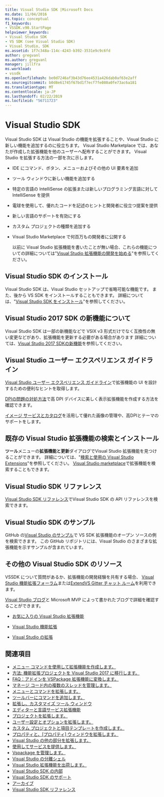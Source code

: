```yaml
---
title: Visual Studio SDK |Microsoft Docs
ms.date: 11/04/2016
ms.topic: conceptual
f1_keywords:
- VSSDK.v90.StartPage
helpviewer_keywords:
- Visual Studio SDK
- VS SDK (see Visual Studio SDK)
- Visual Studio, SDK
ms.assetid: 1f7c348a-114c-4243-b392-3531e9c9c6fd
author: gregvanl
ms.author: gregvanl
manager: jillfra
ms.workload:
- vssdk
ms.openlocfilehash: be0d7246af3b43d76ee4531a426dab0af63e2aff
ms.sourcegitcommit: b0d8e61745f67bd1f7ecf7fe080a0fe73ac6a181
ms.translationtype: MT
ms.contentlocale: ja-JP
ms.lasthandoff: 02/22/2019
ms.locfileid: "56711723"
---
```

# <a name="visual-studio-sdk"></a>Visual Studio SDK
Visual Studio SDK は Visual Studio の機能を拡張することや、Visual Studio に新しい機能を追加するのに役立ちます。 Visual Studio Marketplace では、あなたが作成した拡張機能を他のユーザーへ配布することができます。 Visual Studio を拡張する方法の一部を次に示します。

- IDE にコマンド、ボタン、メニューおよびその他の UI 要素を追加

- ツール ウィンドウに新しい機能を追加する

- 特定の言語の IntelliSense の拡張または新しいプログラミング言語に対して IntelliSense を提供

- 電球を使用して、優れたコードを記述のヒントと開発者に役立つ提案を提供

- 新しい言語のサポートを有効にする

- カスタム プロジェクトの種類を追加する

- Visual Studio Marketplace で何百万もの開発者に公開する

  以前に Visual Studio 拡張機能を書いたことが無い場合、これらの機能についての詳細については"[Visual Studio 拡張機能の開発を始める](../extensibility/starting-to-develop-visual-studio-extensions.md)"を参照してください。

## <a name="install-the-visual-studio-sdk"></a>Visual Studio SDK のインストール
 Visual Studio SDK は、Visual Studio セットアップで省略可能な機能です。 また、後から VS SDK をインストールすることもできます。 詳細については、"[Visual Studio SDK をインストール](../extensibility/installing-the-visual-studio-sdk.md)"を参照してください。

## <a name="whats-new-in-the-visual-studio-2017-sdk"></a>Visual Studio 2017 SDK の新機能について
 Visual Studio SDK は一部の新機能などで VSIX v3 形式だけでなく互換性の無い変更などがあり、拡張機能を更新する必要がある場合があります 詳細については、[Visual Studio 2017 SDKの新機能](../extensibility/what-s-new-in-the-visual-studio-2017-sdk.md)を参照してください。

## <a name="visual-studio-user-experience-guidelines"></a>Visual Studio ユーザー エクスペリエンス ガイドライン
 [Visual Studio ユーザー エクスペリエンス ガイドライン](../extensibility/ux-guidelines/visual-studio-user-experience-guidelines.md)で拡張機能の UI を設計するための便利なヒントを取得します。

 [DPIの問題の対処方法](../extensibility/addressing-dpi-issues2.md)で高 DPI デバイスに美しく表示拡張機能を作成する方法を確認できます。

 [イメージ サービスとカタログ](../extensibility/image-service-and-catalog.md)を活用して優れた画像の管理や、高DPIとテーマのサポートをします。

## <a name="find-and-install-existing-visual-studio-extensions"></a>既存の Visual Studio 拡張機能の検索とインストール
 **ツール**メニューの**拡張機能と更新**ダイアログでVisual Studio 拡張機能を見つけることができます。 詳細については、"[検索と使用の Visual Studio Extensions](../ide/finding-and-using-visual-studio-extensions.md)"を参照してください。 [Visual Studio marketplace](https://marketplace.visualstudio.com/)で拡張機能を検索することもできます。

## <a name="visual-studio-sdk-reference"></a>Visual Studio SDK リファレンス
 [Visual Studio SDK リファレンス](../extensibility/visual-studio-sdk-reference.md)でVisual Studio SDK の API リファレンスを検索できます。

## <a name="visual-studio-sdk-samples"></a>Visual Studio SDK のサンプル
 GitHub の[Visual Studio のサンプル](https://aka.ms/vs2015sdksamples)で VS SDK 拡張機能のオープン ソースの例を検索できます。 この GitHub リポジトリには、Visual Studio のさまざまな拡張機能を示すサンプルが含まれています。

## <a name="other-visual-studio-sdk-resources"></a>その他の Visual Studio SDK のリソース
 VSSDK について質問があるか、拡張機能の開発経験を共有する場合、 [Visual Studio 機能拡張フォーラム](https://social.msdn.microsoft.com/Forums/vstudio/home?forum=vsx)または[ExtendVS Gitter チャット ルーム](https://gitter.im/Microsoft/extendvs)を利用できます。

 [Visual Studio ブログ](https://blogs.msdn.microsoft.com/vsx/)と Microsoft MVP によって書かれたブログで詳細を確認することができます。

-   [お気に入りの Visual Studio 拡張機能](http://geekswithblogs.net/sdorman/archive/2014/10/05/favorite-visual-studio-extensions.aspx)

-   [Visual Studio 機能拡張](http://www.visualstudioextensibility.com/overview/vs/)

-   [Visual Studio の拡張](http://blog.slaks.net/2013-10-18/extending-visual-studio-part-1-getting-started/)

## <a name="see-also"></a>関連項目
- [メニュー コマンドを使用して拡張機能を作成します。](../extensibility/creating-an-extension-with-a-menu-command.md)
- [方法: 機能拡張プロジェクトを Visual Studio 2017 に移行します。](../extensibility/how-to-migrate-extensibility-projects-to-visual-studio-2017.md)
- [FAQ：アドインを VSPackage 拡張機能に変換します。](../extensibility/faq-converting-add-ins-to-vspackage-extensions.md)
- [マネージ コード内の複数のスレッドを管理します。](../extensibility/managing-multiple-threads-in-managed-code.md)
- [メニューとコマンドを拡張します。](../extensibility/extending-menus-and-commands.md)
- [ツールバーにコマンドを追加します。](../extensibility/adding-commands-to-toolbars.md)
- [拡張し、カスタマイズ ツール ウィンドウ](../extensibility/extending-and-customizing-tool-windows.md)
- [エディターと言語サービス拡張機能](../extensibility/editor-and-language-service-extensions.md)
- [プロジェクトを拡張します。](../extensibility/extending-projects.md)
- [ユーザー設定とオプションを拡張します。](../extensibility/extending-user-settings-and-options.md)
- [カスタム プロジェクトと項目テンプレートを作成します。](../extensibility/creating-custom-project-and-item-templates.md)
- [プロパティと、[プロパティ] ウィンドウを拡張します。](../extensibility/extending-properties-and-the-property-window.md)
- [Visual Studio の他の部分を拡張します。](../extensibility/extending-other-parts-of-visual-studio.md)
- [使用してサービスを提供します。](../extensibility/using-and-providing-services.md)
- [Vspackage を管理します。](../extensibility/managing-vspackages.md)
- [Visual Studio の分離シェル](/visualstudio/extensibility/shell/visual-studio-isolated-shell)
- [Visual Studio 拡張機能を出荷します。](../extensibility/shipping-visual-studio-extensions.md)
- [Visual Studio SDK の内部](../extensibility/internals/inside-the-visual-studio-sdk.md)
- [Visual Studio SDK のサポート](../extensibility/support-for-the-visual-studio-sdk.md)
- [アーカイブ](../extensibility/archive.md)
- [Visual Studio SDK リファレンス](../extensibility/visual-studio-sdk-reference.md)
